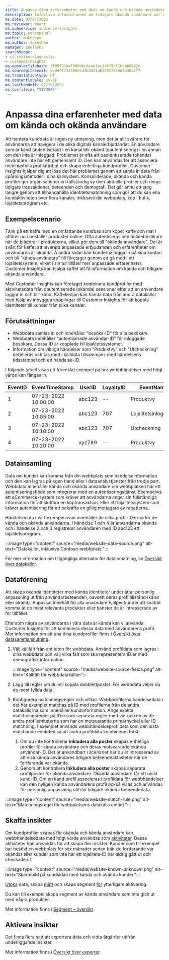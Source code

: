 ```yaml
---
title: Anpassa dina erfarenheter med data om kända och okända användare
description: Införliva informationen om tidigare okända användare när du vet deras identitet.
ms.date: 07/07/2022
ms.reviewer: mhart
ms.subservice: audience-insights
ms.topic: conceptual
author: mukeshpo
ms.author: mukeshpo
manager: shellyha
searchScope:
- ci-system-diagnostic
- customerInsights
ms.openlocfilehash: ff99721bef0004bc8cae1ec14ff9df16cbb0682e
ms.sourcegitcommit: ece8ff732490ecd3b3421ab273f331e6fd46a7f7
ms.translationtype: HT
ms.contentlocale: sv-SE
ms.lasthandoff: 07/19/2022
ms.locfileid: "9173804"
---
```

# <a name="personalize-your-experiences-with-data-about-known-and-unknown-users"></a>Anpassa dina erfarenheter med data om kända och okända användare

Att hantera kunddata är ingen ny utmaning, men det är allt svårare för användarna att navigera i de olika digitala kanalerbjudandet. En användare som är känd (autentiserad) i en kanal blir okänd (oautentisering) i en annan om den inte är inloggad. Problemet är ofta att oautentiserade (okända) användare inte har ett gemensamt ID. Den kan användas för att associera meningsfulla profilattribut och skapa enhetliga kundprofiler. Customer Insights hjälper dig att lösa det här problemet genom att samla in data från spårningsmetoder i dina källsystem. Konsoliderade, okända och kända profiler ger organisationer en fullständig vy över aktuella profiler och deras tidigare transaktioner, beteenden och demografi. Det går ännu ett steg längre genom att tillhandahålla identitetsmatchning som gör att du kan ena kundaktiviteten över flera kanaler, inklusive din webbplats, köp i butik, lojalitetsprogram etc.

## <a name="sample-scenario"></a>Exempelscenario

Tänk på ett kaffe med en omfattande kundbas som köper kaffe och mat i affärer och beställer produkter online. Ofta autentiseras inte onlinebesökare när de bläddrar i produkterna, vilket gör dem till "okända användare". Det är svårt för kaffet att leverera anpassade erbjudanden och erfarenheter om användarna är okända. Å andra sidan kan kunderna logga in på sina konton och bli "kända användare" till företaget genom att gå med i ett lojalitetssystem, vilket i sin tur tillåter mer anpassade erfarenheter. Customer Insights kan hjälpa kaffet att få information om kända och tidigare okända användare.

Med Customer Insights kan företaget kombinera kundprofiler med aktivitetsdata från oautentiserade (okända) sessioner efter att en användare loggar in och blir känd. Kaffekedjan kan hämta data från andra datakällor med hjälp av inbyggda kopplingar till Customer Insights för att koppla identiteter till kunder från olika kanaler.

## <a name="prerequisites"></a>Förutsättningar

- Webbdata samlas in och innehåller "besöks-ID" för alla besökare.
- Webbdata innehåller "autentiserade användar-ID" för inloggade besökare. Dessa ID är kopplade till lojalitetssystemet.
- Information om viktiga händelser som "Produktvy" och "Utcheckning" definieras och tas med i källdata tillsammans med händelsens tidsstämpel och ett händelse-ID.

I följande tabell visas ett förenklat exempel på hur webbhändelser med högt värde kan fångas in.

|EventID|EventTimeStamp|UserID|LoyaltyID|EventName|
|--|--|--|--|--|
|1|07-23-2022 10:00:00|abc123|--|Produktvy|
|2|07-23-2022 10:05:00|abc123|707|Lojalitetsinloggning|
|3|07-23-2022 10:10:00|abc123|707|Utcheckning|
|4|07-23-2022 10:20:00|xyz789|--|Produktvy|

## <a name="data-ingestion"></a>Datainsamling

Data om kunder kan komma från din webbplats som händelseinformation och den kan lagras på egen hand eller i dataanalystjänster från tredje part. Webbdata innehåller kända och okända användare om webbplatsen har ett autentiseringsflöde som integrerar med en autentiseringstjänst. Exempelvis ett eCommerce-system som kräver att användarna anger sin fullständiga information för att slutföra en köptransaktion. Eller ett lojalitetssystem som kräver autentisering för att bekräfta en giltig mottagare av rabatterna.

Händelsedata i vårt exempel ovan innehåller de olika profil-ID:erna för de kända och okända användarna. I händelse 1 och 4 är användarna okända och i händelse 2 och 3 registrerar användaren med ID abc123 ett lojalitetsprogram.

:::image type="content" source="media/website-data-source.png" alt-text="Datakällor, inklusive Contoso-webbplats.":::

För mer information om tillgängliga alternativ för datainmatning, se [Översikt över datakällor](data-sources.md).

## <a name="data-unification"></a>Dataförening

Att skapa okända identiteter med kända identiteter underlättar personlig anpassning utifrån användarbeteenden, oavsett deras profiltillstånd (känd eller okänd). Anpassat innehåll för alla användare hjälper kunder att snabbt komma åt de mest relevanta produkter eller tjänster de är intresserade av för tillfället.

Eftersom några av användarna i våra data är kända kan vi använda Customer Insights för att kombinera dessa data med användarens profil. Mer information om att ena dina kundprofiler finns i [Översikt över datasammanslutning](data-unification.md).

1. Välj källfält från entiteten för webbdata. Använd profildata som lagras i dina webbdata och välj vilka fält som ska representera ID:er med demografisk information.

   :::image type="content" source="media/website-source-fields.png" alt-text="Källfält för webbdatakällan":::

1. Lägg till regler om du vill koppla dubblettposter. För webbdata väljer du de mest fyllda data.

1. Konfigurera matchningsregler och villkor. Webbprofilerna händelsedata i det här exemplet matchas på ID med profilerna från de andra datakällorna som innehåller kundinformation. Ange exakta matchningsregler på ID:n som separata regler med var och en av de andra profilentiteterna som har en motsvarande primärnyckel eller ID-matchning. I exemplet används webbhändelseprofildata som den sista matchande entiteten så att andra profildata kombineras först.
   1. Om du inte kontrollerar **inkludera alla poster** skapas enhetliga profiler för kända användare och deras motsvarande okända användar-ID. Det är användbart i scenarier när du är intresserad av att visa kända användares tidigare beteendeaktiviteter när de fortfarande var okända.
   1. Genom att kontrollera **Inkludera alla poster** skapas separata profilposter för okända användare. Okända användare får ett unikt kund-ID. Om en känd profil associeras i profildata för webbhändelser kan den nyligen kända användarens profil också visas och användas för personlig anpassning utifrån tidigare okända beteendedata.

:::image type="content" source="media/website-match-rule.png" alt-text="Matchningsregel för webbplatsens datakälla entitet.":::

## <a name="get-insights"></a>Skaffa insikter

Om kundprofiler skapas för okända och kända användare kan webbhändelsedata med högt värde användas som [aktiviteter](activities.md). Dessa aktiviteter kan användas för att skapa fler insikter. Kunder som till exempel har besökt en webbplats för sex månader sedan (när de fortfarande var okända) eller kunder som inte har ett lojalitets-ID har aldrig gått ut och checkade ut.

:::image type="content" source="media/website-known-unknown.png" alt-text="Skärmbild på kundsidan med kända och okända kunder.":::

[Utöka](enrichment-hub.md) data, skapa [mått](measures.md) och skapa segment [för](segments.md) ytterligare aktivering.

Du kan till exempel skapa segment av kända användare som inte gick ut med några produkter.

Mer information finns i [Segment – översikt](segments.md).

## <a name="activate-insights"></a>Aktivera insikter

Det finns flera sätt att exportera data och vidta åtgärder utifrån underliggande insikter.

Mer information finns i [Översikt över exporter](export-destinations.md).
